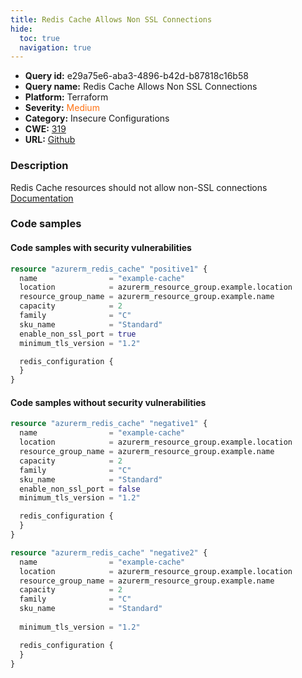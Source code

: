 ```yaml
---
title: Redis Cache Allows Non SSL Connections
hide:
  toc: true
  navigation: true
---
```


<style>
  .highlight .hll {
    background-color: #ff171742;
  }
  .md-content {
    max-width: 1100px;
    margin: 0 auto;
  }
</style>

-   **Query id:** e29a75e6-aba3-4896-b42d-b87818c16b58
-   **Query name:** Redis Cache Allows Non SSL Connections
-   **Platform:** Terraform
-   **Severity:** <span style="color:#ff7213">Medium</span>
-   **Category:** Insecure Configurations
-   **CWE:** <a href="https://cwe.mitre.org/data/definitions/319.html" onclick="newWindowOpenerSafe(event, 'https://cwe.mitre.org/data/definitions/319.html')">319</a>
-   **URL:** [Github](https://github.com/Checkmarx/kics/tree/master/assets/queries/terraform/azure/redis_cache_allows_non_ssl_connections)

### Description
Redis Cache resources should not allow non-SSL connections<br>
[Documentation](https://registry.terraform.io/providers/hashicorp/azurerm/latest/docs/resources/redis_cache)

### Code samples
#### Code samples with security vulnerabilities
```tf title="Positive test num. 1 - tf file" hl_lines="8"
resource "azurerm_redis_cache" "positive1" {
  name                = "example-cache"
  location            = azurerm_resource_group.example.location
  resource_group_name = azurerm_resource_group.example.name
  capacity            = 2
  family              = "C"
  sku_name            = "Standard"
  enable_non_ssl_port = true
  minimum_tls_version = "1.2"

  redis_configuration {
  }
}
```


#### Code samples without security vulnerabilities
```tf title="Negative test num. 1 - tf file"
resource "azurerm_redis_cache" "negative1" {
  name                = "example-cache"
  location            = azurerm_resource_group.example.location
  resource_group_name = azurerm_resource_group.example.name
  capacity            = 2
  family              = "C"
  sku_name            = "Standard"
  enable_non_ssl_port = false
  minimum_tls_version = "1.2"

  redis_configuration {
  }
}

resource "azurerm_redis_cache" "negative2" {
  name                = "example-cache"
  location            = azurerm_resource_group.example.location
  resource_group_name = azurerm_resource_group.example.name
  capacity            = 2
  family              = "C"
  sku_name            = "Standard"
 
  minimum_tls_version = "1.2"

  redis_configuration {
  }
}
```
